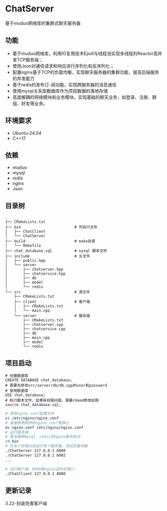 # ChatServer
基于muduo网络库的集群式聊天服务器
## 功能
- 基于muduo网络库，利用IO复用技术Epoll与线程池实现多线程的Reactor高并发TCP服务端；
- 使用Json对通信请求和响应进行序列化和反序列化；
- 配置nginx基于TCP的负载均衡，实现聊天服务器的集群功能，提高后端服务的并发能力
- 基于redis的发布订-阅功能，实现跨服务器的消息通信
- 使用mysql关系型数据库作为项目数据的落地存储
- 高度解耦的网络模块和业务模块，实现基础的聊天业务，如登录、注册、群组、好友等业务。
## 环境要求
- Ubuntu-24.04
- C++17
## 依赖
- muduo
- mysql
- redis
- nginx
- Json
## 目录树
```
.
├── CMakeLists.txt
├── bin                        # 可执行文件
│   ├── ChatClient
│   └── ChatServer
├── build                      # make目录          
│   └── Makefile
├── chat_database.sql          # nysql 脚本文件
├── include                    # 头文件
│   ├── public.hpp
│   └── server
│       ├── chatserver.hpp
│       ├── chatservice.hpp
│       ├── db
│       ├── model
│       └── redis
└── src                        # 源文件
    ├── CMakeLists.txt
    ├── client                 # 客户端
    │   ├── CMakeLists.txt
    │   └── main.cpp
    └── server                 # 服务端
        ├── CMakeLists.txt
        ├── chatserver.cpp
        ├── chatservice.cpp
        ├── db
        ├── main.cpp
        ├── model
        └── redis
```
## 项目启动
```mysql
# 创建数据库
CREATE DATABASE chat_database;
# 需要先修改src/server/db/db.cpp的user和password
# 使用数据库
USE chat_database;
# 执行脚本文件，如果有权限问题，需要chmod修改权限
source chat_database.sql;
```
```bash
# 修改nginx.conf配置文件
vi /etc/nginx/nginx.conf
# 或者使用提供的nginx.conf替换之
mv nginx.conf /etc/nginx/nginx.conf
# 运行服务端
# 需先确保mysql、redis和nginx服务启动
cd bin
# 在多个终端分别运行多个服务器，测试负载均衡
./ChatServer 127.0.0.1 6000
./ChatServer 127.0.0.1 6002
...

# 运行客户端，8000是nginx监听的窗口
./ChatClient 127.0.0.1 8000
```
## 更新记录
3.22-封装完善客户端








